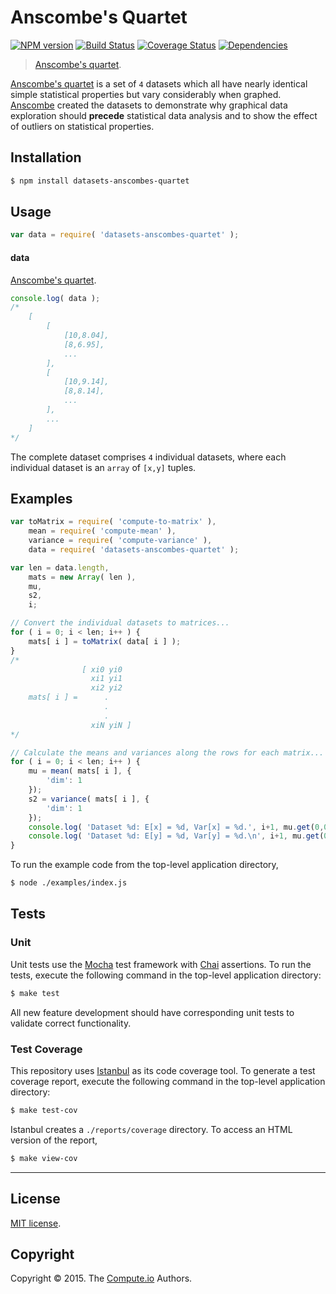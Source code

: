 Anscombe's Quartet
===
[![NPM version][npm-image]][npm-url] [![Build Status][travis-image]][travis-url] [![Coverage Status][codecov-image]][codecov-url] [![Dependencies][dependencies-image]][dependencies-url]

> [Anscombe's quartet](https://en.wikipedia.org/wiki/Anscombe%27s_quartet).

[Anscombe's quartet](https://en.wikipedia.org/wiki/Anscombe%27s_quartet) is a set of `4` datasets which all have nearly identical simple statistical properties but vary considerably when graphed. [Anscombe](https://en.wikipedia.org/wiki/Francis_Anscombe) created the datasets to demonstrate why graphical data exploration should __precede__ statistical data analysis and to show the effect of outliers on statistical properties.


## Installation

``` bash
$ npm install datasets-anscombes-quartet
```


## Usage

``` javascript
var data = require( 'datasets-anscombes-quartet' );
```

#### data

[Anscombe's quartet](https://en.wikipedia.org/wiki/Anscombe%27s_quartet).

``` javascript
console.log( data );
/*
	[
		[
			[10,8.04],
			[8,6.95],
			...
		],
		[
			[10,9.14],
			[8,8.14],
			...
		],
		...
	]
*/
```

The complete dataset comprises `4` individual datasets, where each individual dataset is an `array` of `[x,y]` tuples.


## Examples

``` javascript
var toMatrix = require( 'compute-to-matrix' ),
	mean = require( 'compute-mean' ),
	variance = require( 'compute-variance' ),
	data = require( 'datasets-anscombes-quartet' );

var len = data.length,
	mats = new Array( len ),
	mu,
	s2,
	i;

// Convert the individual datasets to matrices...
for ( i = 0; i < len; i++ ) {
	mats[ i ] = toMatrix( data[ i ] );
}
/*
                [ xi0 yi0
                  xi1 yi1
                  xi2 yi2
    mats[ i ] =      .
                     .
                     .
                  xiN yiN ]
*/

// Calculate the means and variances along the rows for each matrix...
for ( i = 0; i < len; i++ ) {
	mu = mean( mats[ i ], {
		'dim': 1
	});
	s2 = variance( mats[ i ], {
		'dim': 1
	});
	console.log( 'Dataset %d: E[x] = %d, Var[x] = %d.', i+1, mu.get(0,0), s2.get(0,0) );
	console.log( 'Dataset %d: E[y] = %d, Var[y] = %d.\n', i+1, mu.get(0,1), s2.get(0,1) );
}
```

To run the example code from the top-level application directory,

``` bash
$ node ./examples/index.js
```



## Tests

### Unit

Unit tests use the [Mocha](http://mochajs.org/) test framework with [Chai](http://chaijs.com) assertions. To run the tests, execute the following command in the top-level application directory:

``` bash
$ make test
```

All new feature development should have corresponding unit tests to validate correct functionality.


### Test Coverage

This repository uses [Istanbul](https://github.com/gotwarlost/istanbul) as its code coverage tool. To generate a test coverage report, execute the following command in the top-level application directory:

``` bash
$ make test-cov
```

Istanbul creates a `./reports/coverage` directory. To access an HTML version of the report,

``` bash
$ make view-cov
```


---
## License

[MIT license](http://opensource.org/licenses/MIT).


## Copyright

Copyright &copy; 2015. The [Compute.io](https://github.com/compute-io) Authors.


[npm-image]: http://img.shields.io/npm/v/datasets-anscombes-quartet.svg
[npm-url]: https://npmjs.org/package/datasets-anscombes-quartet

[travis-image]: http://img.shields.io/travis/datasets-io/anscombes-quartet/master.svg
[travis-url]: https://travis-ci.org/datasets-io/anscombes-quartet

[codecov-image]: https://img.shields.io/codecov/c/github/datasets-io/anscombes-quartet/master.svg
[codecov-url]: https://codecov.io/github/datasets-io/anscombes-quartet?branch=master

[dependencies-image]: http://img.shields.io/david/datasets-io/anscombes-quartet.svg
[dependencies-url]: https://david-dm.org/datasets-io/anscombes-quartet

[dev-dependencies-image]: http://img.shields.io/david/dev/datasets-io/anscombes-quartet.svg
[dev-dependencies-url]: https://david-dm.org/dev/datasets-io/anscombes-quartet

[github-issues-image]: http://img.shields.io/github/issues/datasets-io/anscombes-quartet.svg
[github-issues-url]: https://github.com/datasets-io/anscombes-quartet/issues
